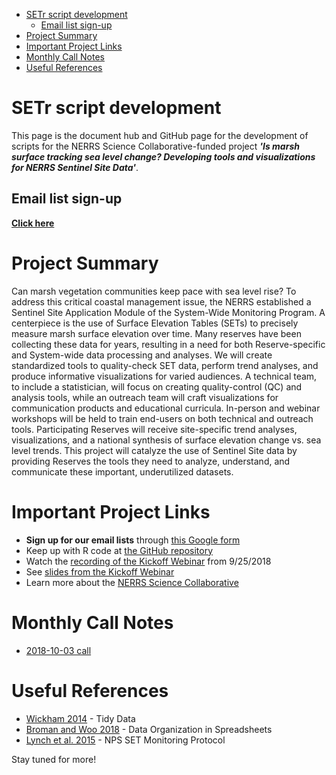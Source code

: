 
-   [SETr script development](#setr-script-development)
    -   [Email list sign-up](#email-list-sign-up)
-   [Project Summary](#project-summary)
-   [Important Project Links](#important-project-links)
-   [Monthly Call Notes](#monthly-call-notes)
-   [Useful References](#useful-references)

SETr script development
=======================

This page is the document hub and GitHub page for the development of scripts for the NERRS Science Collaborative-funded project ***'Is marsh surface tracking sea level change? Developing tools and visualizations for NERRS Sentinel Site Data'***.

Email list sign-up
------------------

**[Click here](https://goo.gl/forms/CLWmBm2cexEhEhZt1)**

Project Summary
===============

Can marsh vegetation communities keep pace with sea level rise? To address this critical coastal management issue, the NERRS established a Sentinel Site Application Module of the System-Wide Monitoring Program. A centerpiece is the use of Surface Elevation Tables (SETs) to precisely measure marsh surface elevation over time. Many reserves have been collecting these data for years, resulting in a need for both Reserve-specific and System-wide data processing and analyses. We will create standardized tools to quality-check SET data, perform trend analyses, and produce informative visualizations for varied audiences. A technical team, to include a statistician, will focus on creating quality-control (QC) and analysis tools, while an outreach team will craft visualizations for communication products and educational curricula. In-person and webinar workshops will be held to train end-users on both technical and outreach tools. Participating Reserves will receive site-specific trend analyses, visualizations, and a national synthesis of surface elevation change vs. sea level trends. This project will catalyze the use of Sentinel Site data by providing Reserves the tools they need to analyze, understand, and communicate these important, underutilized datasets.

Important Project Links
=======================

-   **Sign up for our email lists** through [this Google form](https://goo.gl/forms/CLWmBm2cexEhEhZt1)
-   Keep up with R code at [the GitHub repository](https://swmpkim.github.io/SETr_script_development/)
-   Watch the [recording of the Kickoff Webinar](https://youtu.be/Gc7YedK1Ek0) from 9/25/2018
-   See [slides from the Kickoff Webinar](https://drive.google.com/file/d/1LIT80g_CfRJH2dKXbORHGesQy1uNUJP7/view?usp=sharing)
-   Learn more about the [NERRS Science Collaborative](http://graham.umich.edu/water/nerrs)

Monthly Call Notes
==================

-   [2018-10-03 call](https://drive.google.com/file/d/1zY7R2lVdmK55RjfMdRA9T9demga-JQ9G/view?usp=sharing)

Useful References
=================

-   [Wickham 2014](https://www.jstatsoft.org/article/view/v059i10) - Tidy Data
-   [Broman and Woo 2018](https://www.tandfonline.com/doi/abs/10.1080/00031305.2017.1375989) - Data Organization in Spreadsheets
-   [Lynch et al. 2015](https://irma.nps.gov/DataStore/Reference/Profile/2225005) - NPS SET Monitoring Protocol

Stay tuned for more!
